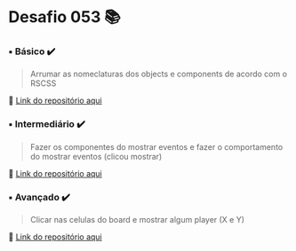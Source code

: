 # Desafio 053 :books:


###  ▪️ Básico  ✔️

> Arrumar as nomeclaturas dos objects e components de acordo com o RSCSS


🔗 [Link do repositório aqui]()



### ▪️ Intermediário ✔️ 

> Fazer os componentes do mostrar eventos e fazer o comportamento do mostrar eventos (clicou mostrar)

🔗 [Link do repositório aqui]() 



### ▪️ Avançado ✔️

> Clicar nas celulas do board e mostrar algum player (X e Y)
 
🔗 [Link do repositório aqui]()
